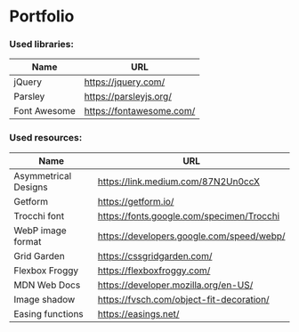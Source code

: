 # Portfolio

### Used libraries:
| Name | URL |
| ---- | --- |
| jQuery | https://jquery.com/ |
| Parsley | https://parsleyjs.org/ |
| Font Awesome | https://fontawesome.com/ |

### Used resources:
| Name | URL |
| ---- | --- |
| Asymmetrical Designs | https://link.medium.com/87N2Un0ccX |
| Getform | https://getform.io/ |
| Trocchi font | https://fonts.google.com/specimen/Trocchi |
| WebP image format | https://developers.google.com/speed/webp/ |
| Grid Garden | https://cssgridgarden.com/ |
| Flexbox Froggy | https://flexboxfroggy.com/ |
| MDN Web Docs | https://developer.mozilla.org/en-US/ |
| Image shadow | https://fvsch.com/object-fit-decoration/ |
| Easing functions | https://easings.net/ |